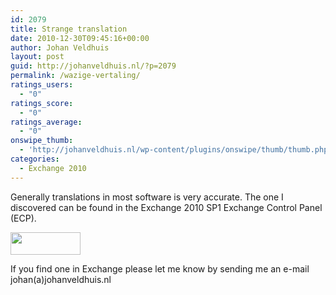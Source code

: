 ```yaml
---
id: 2079
title: Strange translation
date: 2010-12-30T09:45:16+00:00
author: Johan Veldhuis
layout: post
guid: http://johanveldhuis.nl/?p=2079
permalink: /wazige-vertaling/
ratings_users:
  - "0"
ratings_score:
  - "0"
ratings_average:
  - "0"
onswipe_thumb:
  - 'http://johanveldhuis.nl/wp-content/plugins/onswipe/thumb/thumb.php?src=http://johanveldhuis.nl/wp-content/uploads/2010/12/wazige-foutmelding.jpg&amp;w=600&amp;h=800&amp;zc=1&amp;q=75&amp;f=0'
categories:
  - Exchange 2010
---
```

Generally translations in most software is very accurate. The one I discovered can be found in the Exchange 2010 SP1 Exchange Control Panel (ECP).

[<img title="Strange translation" src="https://i2.wp.com/johanveldhuis.nl/wp-content/uploads/2010/12/wazige-foutmelding.jpg?resize=112%2C36" alt="" width="112" height="36" data-recalc-dims="1" />](https://i2.wp.com/johanveldhuis.nl/wp-content/uploads/2010/12/wazige-foutmelding.jpg)

If you find one in Exchange please let me know by sending me an e-mail johan(a)johanveldhuis.nl